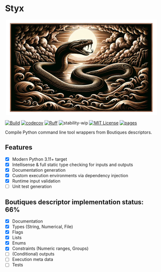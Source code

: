 # Styx

<p align="center">
  <img src="docs/logo.png" width="500em">
</p>

[![Build](https://github.com/childmindresearch/styx/actions/workflows/test.yaml/badge.svg?branch=main)](https://github.com/childmindresearch/styx/actions/workflows/test.yaml?query=branch%3Amain)
[![codecov](https://codecov.io/gh/childmindresearch/styx/branch/main/graph/badge.svg?token=22HWWFWPW5)](https://codecov.io/gh/childmindresearch/styx)
[![Ruff](https://img.shields.io/endpoint?url=https://raw.githubusercontent.com/astral-sh/ruff/main/assets/badge/v2.json)](https://github.com/astral-sh/ruff)
![stability-wip](https://img.shields.io/badge/stability-work_in_progress-lightgrey.svg)
[![MIT License](https://img.shields.io/badge/license-MIT-blue.svg)](https://github.com/childmindresearch/styx/blob/main/LICENSE)
[![pages](https://img.shields.io/badge/api-docs-blue)](https://childmindresearch.github.io/styx)

Compile Python command line tool wrappers from Boutiques descriptors.

## Features

- [x] Modern Python 3.11+ target
- [x] Intellisense &amp; full static type checking for inputs and outputs
- [x] Documentation generation
- [x] Custom execution environments via dependency injection
- [x] Runtime input validation
- [ ] Unit test generation

## Boutiques descriptor implementation status: 66%

- [x] Documentation
- [x] Types (String, Numerical, File)
- [x] Flags
- [x] Lists
- [x] Enums
- [x] Constraints (Numeric ranges, Groups)
- [ ] (Conditional) outputs
- [ ] Execution meta data
- [ ] Tests
